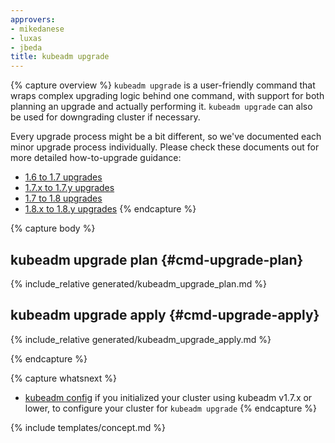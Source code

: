 ```yaml
---
approvers:
- mikedanese
- luxas
- jbeda
title: kubeadm upgrade
---
```

{% capture overview %}
`kubeadm upgrade` is a user-friendly command that wraps complex upgrading logic behind one command, with support
for both planning an upgrade and actually performing it. `kubeadm upgrade` can also be used for downgrading
cluster if necessary.

Every upgrade process might be a bit different, so we've documented each minor upgrade process individually.
Please check these documents out for more detailed how-to-upgrade guidance:

* [1.6 to 1.7 upgrades](/docs/tasks/administer-cluster/kubeadm-upgrade-1-7/)
* [1.7.x to 1.7.y upgrades](/docs/tasks/administer-cluster/kubeadm-upgrade-1-8/)
* [1.7 to 1.8 upgrades](/docs/tasks/administer-cluster/kubeadm-upgrade-1-8/)
* [1.8.x to 1.8.y upgrades](/docs/tasks/administer-cluster/kubeadm-upgrade-1-8/)
{% endcapture %}

{% capture body %}
## kubeadm upgrade plan {#cmd-upgrade-plan}
{% include_relative generated/kubeadm_upgrade_plan.md %}

## kubeadm upgrade apply  {#cmd-upgrade-apply}
{% include_relative generated/kubeadm_upgrade_apply.md %}

{% endcapture %}

{% capture whatsnext %}
* [kubeadm config](kubeadm-config.md) if you initialized your cluster using kubeadm v1.7.x or lower, to configure your cluster for `kubeadm upgrade`
{% endcapture %}

{% include templates/concept.md %}
